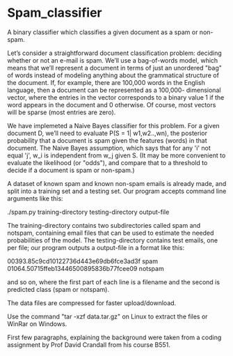 # Spam_classifier
A binary classifier which classifies a given document as a spam or non-spam.


Let’s consider a straightforward document classification problem: deciding whether or not an e-mail is spam.
We’ll use a bag-of-words model, which means that we’ll represent a document in terms of just an unordered
"bag" of words instead of modeling anything about the grammatical structure of the document. If, for
example, there are 100,000 words in the English language, then a document can be represented as a 100,000-
dimensional vector, where the entries in the vector corresponds to a binary value 1 if the word appears
in the document and 0 otherwise. Of course, most vectors will be sparse (most entries are zero).

We have implemeted a Naive Bayes classifier for this problem. For a given document D, we’ll need to evaluate
P(S = 1| w1,w2..,wn), the posterior probability that a document is spam given the features (words) in
that document. The Naive Bayes assumption, which says that for any 'i' not equal 'j', w_i is independent from
w_j given S. (It may be more convenient to evaluate the likelihood (or "odds"), and
compare that to a threshold to decide if a document is spam or non-spam.)

A dataset of known spam and known non-spam emails is already made, and
split into a training set and a testing set. Our program accepts command line arguments like this:

./spam.py training-directory testing-directory output-file

The training-directory contains two subdirectories called spam and notspam, containing
email files that can be used to estimate the needed probabilities of the model. The testing-directory contains
test emails, one per file; our program outputs a output-file in a format like this:

00393.85c9cd10122736d443e69db6fce3ad3f spam
01064.50715ffeb13446500895836b77fcee09 notspam

and so on, where the first part of each line is a filename and the second is predicted class (spam or notspam).



The data files are compressed for faster upload/download.

Use the command "tar -xzf data.tar.gz" on Linux to extract the files or WinRar on Windows.

First few paragraphs, explaining the background were taken from a coding assignment by Prof David Crandall from his course B551.